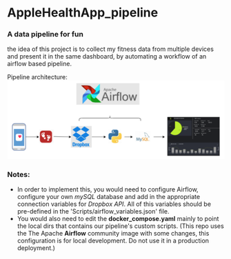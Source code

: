 # AppleHealthApp_pipeline
### A data pipeline for fun

the idea of this project is to collect my fitness data from multiple devices and present it in the same dashboard, by automating a workflow of an airflow based pipeline.

Pipeline architecture:
![alt text](https://github.com/saadmoumad/AppleHealthApp_pipeline/blob/main/Images/pipeline.png "pipeline architecture")




### Notes:
- In order to implement this, you would need to configure Airflow, configure your own *mySQL* database and add in the appropriate connection variables for *Dropbox API*. All of this variables should be pre-defined in the 'Scripts/airflow_variables.json' file.
- You would also need to edit the **docker_compose.yaml** mainly to point the local dirs that contains our pipeline's custom scripts. (This repo uses the          The Apache **Airflow** community image with some changes, this configuration is for local development. Do not use it in a production deployment.)
      

      
